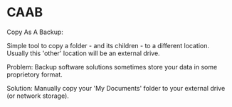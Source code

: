 CAAB
====

Copy As A Backup:

Simple tool to copy a folder - and its children - to a different location. Usually this 'other' location will 
be an external drive.


Problem: 
Backup software solutions sometimes store your data in some proprietory format.

Solution:
Manually copy your 'My Documents' folder to your external drive (or network storage).


